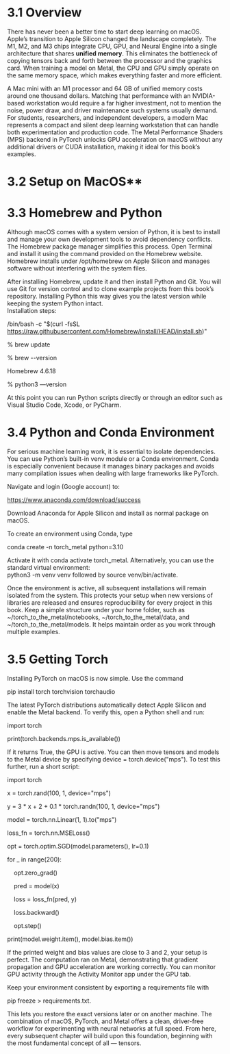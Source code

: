 # 3.1 Overview

There has never been a better time to start deep learning on macOS. Apple’s transition to Apple Silicon changed the landscape completely. The M1, M2, and M3 chips integrate CPU, GPU, and Neural Engine into a single architecture that shares **unified memory**. This eliminates the bottleneck of copying tensors back and forth between the processor and the graphics card. When training a model on Metal, the CPU and GPU simply operate on the same memory space, which makes everything faster and more efficient.

A Mac mini with an M1 processor and 64 GB of unified memory costs around one thousand dollars. Matching that performance with an NVIDIA-based workstation would require a far higher investment, not to mention the noise, power draw, and driver maintenance such systems usually demand. For students, researchers, and independent developers, a modern Mac represents a compact and silent deep learning workstation that can handle both experimentation and production code. The Metal Performance Shaders (MPS) backend in PyTorch unlocks GPU acceleration on macOS without any additional drivers or CUDA installation, making it ideal for this book’s examples.

  

# 3.2 Setup on MacOS**

# 3.3 Homebrew and Python

Although macOS comes with a system version of Python, it is best to install and manage your own development tools to avoid dependency conflicts. The Homebrew package manager simplifies this process. Open Terminal and install it using the command provided on the Homebrew website. Homebrew installs under /opt/homebrew on Apple Silicon and manages software without interfering with the system files.

After installing Homebrew, update it and then install Python and Git. You will use Git for version control and to clone example projects from this book’s repository. Installing Python this way gives you the latest version while keeping the system Python intact.  
Installation steps: 

/bin/bash -c "$(curl -fsSL https://raw.githubusercontent.com/Homebrew/install/HEAD/install.sh)"

% brew update

% brew --version

Homebrew 4.6.18

% python3 —version

At this point you can run Python scripts directly or through an editor such as Visual Studio Code, Xcode, or PyCharm.

# 3.4 Python and Conda Environment

For serious machine learning work, it is essential to isolate dependencies. You can use Python’s built-in venv module or a Conda environment. Conda is especially convenient because it manages binary packages and avoids many compilation issues when dealing with large frameworks like PyTorch.

Navigate and login (Google account) to:

https://www.anaconda.com/download/success

Download Anaconda for Apple Silicon and install as normal package on macOS.

To create an environment using Conda, type 

conda create -n torch_metal python=3.10

Activate it with conda activate torch_metal. Alternatively, you can use the standard virtual environment:  
python3 -m venv venv followed by source venv/bin/activate.

Once the environment is active, all subsequent installations will remain isolated from the system. This protects your setup when new versions of libraries are released and ensures reproducibility for every project in this book. Keep a simple structure under your home folder, such as ~/torch_to_the_metal/notebooks, ~/torch_to_the_metal/data, and ~/torch_to_the_metal/models. It helps maintain order as you work through multiple examples.

# 3.5 Getting Torch

Installing PyTorch on macOS is now simple. Use the command  

pip install torch torchvision torchaudio

  
The latest PyTorch distributions automatically detect Apple Silicon and enable the Metal backend. To verify this, open a Python shell and run:

  

import torch

print(torch.backends.mps.is_available())

  

If it returns True, the GPU is active. You can then move tensors and models to the Metal device by specifying device = torch.device("mps"). To test this further, run a short script:

  

import torch

x = torch.rand(100, 1, device="mps")

y = 3 * x + 2 + 0.1 * torch.randn(100, 1, device="mps")

model = torch.nn.Linear(1, 1).to("mps")

loss_fn = torch.nn.MSELoss()

opt = torch.optim.SGD(model.parameters(), lr=0.1)

  

for _ in range(200):

    opt.zero_grad()

    pred = model(x)

    loss = loss_fn(pred, y)

    loss.backward()

    opt.step()

  

print(model.weight.item(), model.bias.item())

If the printed weight and bias values are close to 3 and 2, your setup is perfect. The computation ran on Metal, demonstrating that gradient propagation and GPU acceleration are working correctly. You can monitor GPU activity through the Activity Monitor app under the GPU tab.

Keep your environment consistent by exporting a requirements file with 

pip freeze > requirements.txt. 

This lets you restore the exact versions later or on another machine. The combination of macOS, PyTorch, and Metal offers a clean, driver-free workflow for experimenting with neural networks at full speed. From here, every subsequent chapter will build upon this foundation, beginning with the most fundamental concept of all — tensors.